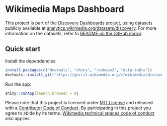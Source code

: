 # Wikimedia Maps Dashboard

This project is part of the [Discovery Dashboards](https://discovery.wmflabs.org/) project, using datasets publicly available at [analytics.wikimedia.org/datasets/discovery](https://analytics.wikimedia.org/datasets/discovery/). For more information on the datasets, refer to [README on the GitHub mirror](https://github.com/wikimedia/wikimedia-discovery-golden/blob/master/docs/README.md).

## Quick start

Install the dependencies:

```R
install.packages(c("devtools", "shiny", "reshape2", "data.table"))
devtools::install_git("https://gerrit.wikimedia.org/r/wikimedia/discovery/polloi")
```

Run the app:

```R
shiny::runApp(launch.browser = 0)
```

Please note that this project is licensed under [MIT License](LICENSE.md) and released with a [Contributor Code of Conduct](CONDUCT.md). By participating in this project you agree to abide by its terms. [Wikimedia technical spaces code of conduct](https://www.mediawiki.org/wiki/Special:MyLanguage/Code_of_Conduct) also applies.
